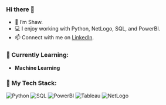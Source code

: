 ### Hi there 👋

- 👋 I’m Shaw.
- 💻 I enjoy working with Python, NetLogo, SQL, and PowerBI.
- 📫 Connect with me on [LinkedIn](https://www.linkedin.com/in/shaw-taylor/).

### 🌱 Currently Learning:

- **Machine Learning**

### 🚀 My Tech Stack:

![Python](https://img.shields.io/badge/Python-3776AB?style=flat&logo=python&logoColor=white)
![SQL](https://img.shields.io/badge/SQL-4479A1?style=flat&logo=sqlite&logoColor=white)
![PowerBI](https://img.shields.io/badge/PowerBI-F2C811?style=flat&logo=powerbi&logoColor=white)
![Tableau](https://img.shields.io/badge/Tableau-E97627?style=flat&logo=tableau&logoColor=white)
![NetLogo](https://img.shields.io/badge/NetLogo-5C4F97?style=flat&logo=netlogo&logoColor=white)


